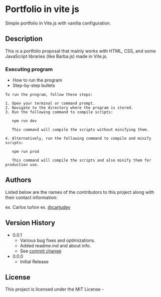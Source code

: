 # Portfolio in vite js

Simple portfolio in Vite.js with vanilla configuration.

## Description

This is a portfolio proposal that mainly works with HTML, CSS, and some JavaScript libraries (like Barba.js) made in Vite.js.

<!-- 
## Getting Started

### Dependencies

* Describe any prerequisites, libraries, OS version, etc., needed before installing program.
* ex. Windows 10

### Installing
 -->

### Executing program

* How to run the program
* Step-by-step bullets
```
To run the program, follow these steps:

1. Open your terminal or command prompt.
2. Navigate to the directory where the program is stored.
3. Run the following command to compile scripts: 

   npm run dev

   This command will compile the scripts without minifying them.

4. Alternatively, run the following command to compile and minify scripts:

   npm run prod

   This command will compile the scripts and also minify them for production use.
```

<!-- ## Help

Any advise for common problems or issues.
```
command to run if program contains helper info
``` -->

## Authors

Listed below are the names of the contributors to this project along with their contact information:

ex. Carlos tuñon
ex. [@cartudev](https://https://github.com/cartudev/)

## Version History

* 0.0.1
    * Various bug fixes and optimizations.
    * Added readme.md and about info.
    * See [commit change](https://github.com/cartudev/cartudev.github.io/commits/master)<!--  or See [release history](https://github.com/cartudev/cartudev.github.io/releases) -->
* 0.0.0
    * Initial Release

## License

This project is licensed under the MIT License -
<!-- 
## Acknowledgments -->
